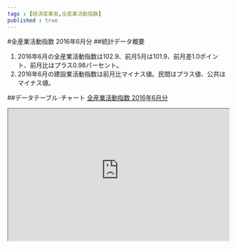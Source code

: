 ```yaml
--- 
tags : [経済産業省,全産業活動指数] 
published : true
---
```

#全産業活動指数 2016年6月分
##統計データ概要
1. 2016年6月の全産業活動指数は102.9、前月5月は101.9、前月差1.0ポイント、前月比はプラス0.98パーセント。
1. 2016年6月の建設業活動指数は前月比マイナス値。民間はプラス値、公共はマイナス値。



##データテーブル･チャート
[全産業活動指数 2016年6月分](
http://knowledgevault.saecanet.com/charts/am-consulting.co.jp-2016-08-19-18-02-03.html
)

<iframe src="
http://knowledgevault.saecanet.com/charts/am-consulting.co.jp-2016-08-19-18-02-03.html
" width="100%" height="300px"></iframe>